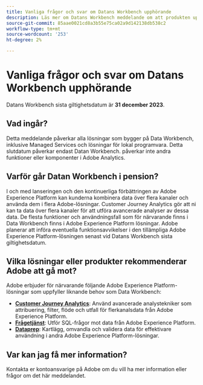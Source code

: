 ```yaml
---
title: Vanliga frågor och svar om Datans Workbench upphörande
description: Läs mer om Datans Workbench meddelande om att produkten upphör att gälla.
source-git-commit: 85aae0021cd8a3b55e75ca02a9d142138db538c2
workflow-type: tm+mt
source-wordcount: '253'
ht-degree: 2%

---
```



# Vanliga frågor och svar om Datans Workbench upphörande

Datans Workbench sista giltighetsdatum är **31 december 2023**.

## Vad ingår?

Detta meddelande påverkar alla lösningar som bygger på Data Workbench, inklusive Managed Services och lösningar för lokal programvara. Detta slutdatum påverkar endast Datan Workbench. påverkar inte andra funktioner eller komponenter i Adobe Analytics.

## Varför går Datan Workbench i pension?

I och med lanseringen och den kontinuerliga förbättringen av Adobe Experience Platform kan kunderna kombinera data över flera kanaler och använda dem i flera Adobe-lösningar. Customer Journey Analytics gör att ni kan ta data över flera kanaler för att utföra avancerade analyser av dessa data. De flesta funktioner och användningsfall som för närvarande finns i Data Workbench finns i Adobe Experience Platform lösningar. Adobe planerar att införa eventuella funktionsavvikelser i den tillämpliga Adobe Experience Platform-lösningen senast vid Datans Workbench sista giltighetsdatum.

## Vilka lösningar eller produkter rekommenderar Adobe att gå mot?

Adobe erbjuder för närvarande följande Adobe Experience Platform-lösningar som uppfyller liknande behov som Data Workbench:

* [**Customer Journey Analytics**](https://experienceleague.adobe.com/docs/analytics-platform/using/cja-landing.html): Använd avancerade analystekniker som attribuering, filter, flöde och utfall för flerkanalsdata från Adobe Experience Platform.
* [**Frågetjänst**](https://experienceleague.adobe.com/docs/experience-platform/query/home.html?lang=sv): Utför SQL-frågor mot data från Adobe Experience Platform.
* [**Dataprep**](https://experienceleague.adobe.com/docs/experience-platform/data-prep/home.html): Kartlägg, omvandla och validera data för effektivare användning i andra Adobe Experience Platform-lösningar.

## Var kan jag få mer information?

Kontakta er kontoansvarige på Adobe om du vill ha mer information eller frågor om det här meddelandet.
